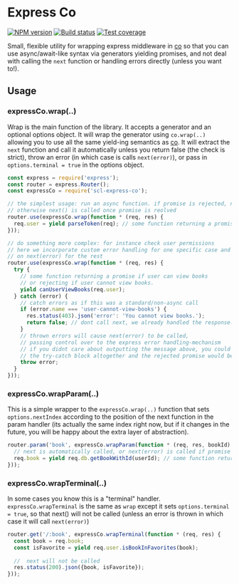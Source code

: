 # Express Co

[![NPM version][npm-image]][npm-url]
[![Build status][travis-image]][travis-url]
[![Test coverage][coveralls-image]][coveralls-url]

Small, flexible utility for wrapping express middleware in [co](https://github.com/tj/co) so that 
you can use async/await-like syntax via generators yielding promises, and not deal with calling
the `next` function or handling errors directly (unless you want to!).

## Usage
### expressCo.wrap(..)
Wrap is the main function of the library. It accepts a generator and an optional options object. 
It will wrap the generator using `co.wrap(..)` allowing you to use all the same yield-ing semantics
as [co](https://github.com/tj/co). It will extract the `next` function and call it automatically unless
you return false (the check is strict), throw an error (in which case is calls `next(error)`), or pass in 
`options.terminal = true` in the options object.

```javascript
const express = require('express');
const router = express.Router();
const expressCo = require('scl-express-co');

// the simplest usage: run an async function. if promise is rejected, next(error) is called
// otherwise next() is called once promise is reolved
router.use(expressCo.wrap(function * (req, res) {
  req.user = yield parseToken(req); // some function returning a promise
}));

// do something more complex: for instance check user permissions
// here we incorporate custom error handling for one specific case and fall back
// on next(error) for the rest
router.use(expressCo.wrap(function * (req, res) {
  try {
    // some function returning a promise if user can view books
    // or rejecting if user cannot view books.
    yield canUserViewBooks(req.user);
  } catch (error) {
    // catch errors as if this was a standard/non-async call
    if (error.name === 'user-cannot-view-books') {
      res.status(403).json('error': 'You cannot view books.');
      return false; // dont call next, we already handled the response. end the request here
    }
    // thrown errors will cause next(error) to be called,
    // passing control over to the express error handling-mechanism
    // if you didnt care about outputting the message above, you could just skip
    // the try-catch block altogether and the rejected promise would be passed to next(error)
    throw error; 
  }
}));
```

### expressCo.wrapParam(..)
This is a simple wrapper to the `expressCo.wrap(..)` function that sets `options.nextIndex` according to the position
of the next function in the param handler (its actually the same index right now, but if it changes in the future, 
you will be happy about the extra layer of abstraction).


```javascript
router.param('book', expressCo.wrapParam(function * (req, res, bookId) {
  // next is automatically called, or next(error) is called if promise is rejected.
  req.book = yield req.db.getBookWithId(userId); // some function returning a promise
}));
```

### expressCo.wrapTerminal(..)
In some cases you know this is a "terminal" handler. `expressCo.wrapTerminal` is the same as 
`wrap` except it sets `options.terminal = true`, so that next() will not be called
(unless an error is thrown in which case it will call `next(error)`)

```javascript
router.get('/:book', expressCo.wrapTerminal(function * (req, res) {
  const book = req.book;
  const isFavorite = yield req.user.isBookInFavorites(book);
  
  //  next will not be called
  res.status(200).json({book, isFavorite});
}));
```

[npm-image]: https://img.shields.io/npm/v/scl-express-co.svg?style=flat-square
[npm-url]: https://npmjs.org/package/scl-express-co
[travis-image]: https://img.shields.io/travis/slessans/scl-express-co.svg?style=flat-square
[travis-url]: https://travis-ci.org/slessans/scl-express-co
[coveralls-image]: https://img.shields.io/coveralls/slessans/scl-express-co.svg?style=flat-square
[coveralls-url]: https://coveralls.io/github/slessans/scl-express-co

